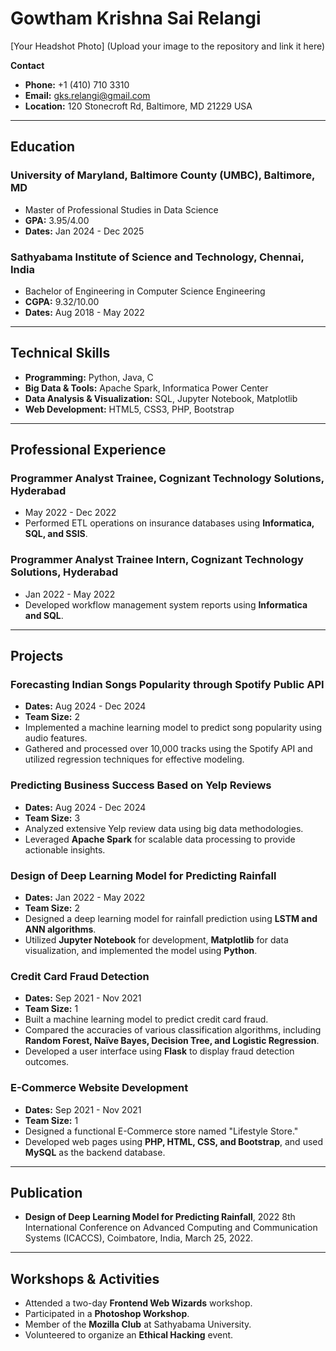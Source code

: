# Gowtham Krishna Sai Relangi

[Your Headshot Photo] (Upload your image to the repository and link it here)

**Contact**
* **Phone:** +1 (410) 710 3310
* **Email:** gks.relangi@gmail.com
* **Location:** 120 Stonecroft Rd, Baltimore, MD 21229 USA

---

## **Education**

### **University of Maryland, Baltimore County (UMBC)**, Baltimore, MD
* Master of Professional Studies in Data Science
* **GPA:** 3.95/4.00
* **Dates:** Jan 2024 - Dec 2025

### **Sathyabama Institute of Science and Technology**, Chennai, India
* Bachelor of Engineering in Computer Science Engineering
* **CGPA:** 9.32/10.00
* **Dates:** Aug 2018 - May 2022

---

## **Technical Skills**

* **Programming:** Python, Java, C
* **Big Data & Tools:** Apache Spark, Informatica Power Center
* **Data Analysis & Visualization:** SQL, Jupyter Notebook, Matplotlib
* **Web Development:** HTML5, CSS3, PHP, Bootstrap

---

## **Professional Experience**

### **Programmer Analyst Trainee**, Cognizant Technology Solutions, Hyderabad
* May 2022 - Dec 2022
* Performed ETL operations on insurance databases using **Informatica, SQL, and SSIS**.

### **Programmer Analyst Trainee Intern**, Cognizant Technology Solutions, Hyderabad
* Jan 2022 - May 2022
* Developed workflow management system reports using **Informatica and SQL**.

---

## **Projects**

### **Forecasting Indian Songs Popularity through Spotify Public API**
* **Dates:** Aug 2024 - Dec 2024
* **Team Size:** 2
* Implemented a machine learning model to predict song popularity using audio features.
* Gathered and processed over 10,000 tracks using the Spotify API and utilized regression techniques for effective modeling.

### **Predicting Business Success Based on Yelp Reviews**
* **Dates:** Aug 2024 - Dec 2024
* **Team Size:** 3
* Analyzed extensive Yelp review data using big data methodologies.
* Leveraged **Apache Spark** for scalable data processing to provide actionable insights.

### **Design of Deep Learning Model for Predicting Rainfall**
* **Dates:** Jan 2022 - May 2022
* **Team Size:** 2
* Designed a deep learning model for rainfall prediction using **LSTM and ANN algorithms**.
* Utilized **Jupyter Notebook** for development, **Matplotlib** for data visualization, and implemented the model using **Python**.

### **Credit Card Fraud Detection**
* **Dates:** Sep 2021 - Nov 2021
* **Team Size:** 1
* Built a machine learning model to predict credit card fraud.
* Compared the accuracies of various classification algorithms, including **Random Forest, Naïve Bayes, Decision Tree, and Logistic Regression**.
* Developed a user interface using **Flask** to display fraud detection outcomes.

### **E-Commerce Website Development**
* **Dates:** Sep 2021 - Nov 2021
* **Team Size:** 1
* Designed a functional E-Commerce store named "Lifestyle Store."
* Developed web pages using **PHP, HTML, CSS, and Bootstrap**, and used **MySQL** as the backend database.

---

## **Publication**

* **Design of Deep Learning Model for Predicting Rainfall**, 2022 8th International Conference on Advanced Computing and Communication Systems (ICACCS), Coimbatore, India, March 25, 2022.

---

## **Workshops & Activities**

* Attended a two-day **Frontend Web Wizards** workshop.
* Participated in a **Photoshop Workshop**.
* Member of the **Mozilla Club** at Sathyabama University.
* Volunteered to organize an **Ethical Hacking** event.

